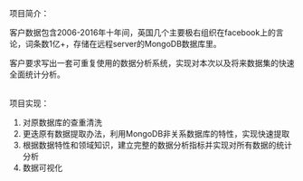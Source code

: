 项目简介：

客户数据包含2006-2016年十年间，英国几个主要极右组织在facebook上的言论，词条数1亿+，存储在远程server的MongoDB数据库里。

客户要求写出一套可重复使用的数据分析系统，实现对本次以及将来数据集的快速全面统计分析。

<br>项目实现：</br>
1.  对原数据库的查重清洗
2.  更迭原有数据提取办法，利用MongoDB非关系数据库的特性，实现快速提取
3.  根据数据特性和领域知识，建立完整的数据分析指标并实现对所有数据的统计分析
4.  数据可视化
